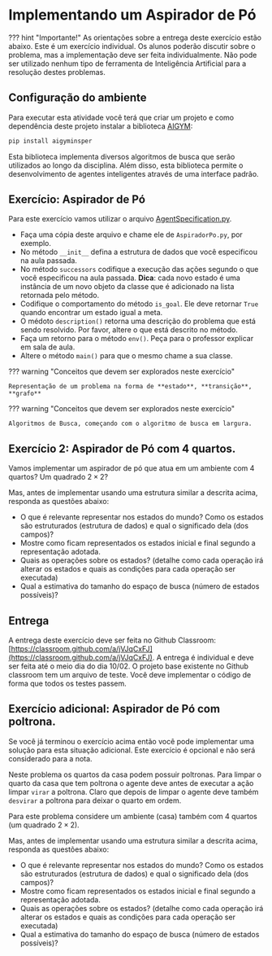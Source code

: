 # Implementando um Aspirador de Pó

??? hint "Importante!"
    As orientações sobre a entrega deste exercício estão abaixo. Este é um exercício individual. Os alunos poderão discutir sobre o problema, mas a implementação deve ser feita individualmente. Não pode ser utilizado nenhum tipo de ferramenta de Inteligência Artificial para a resolução destes problemas.

## Configuração do ambiente

Para executar esta atividade você terá que criar um projeto e como dependência deste projeto instalar a biblioteca [AIGYM](https://pypi.org/project/aigyminsper/):

```bash
pip install aigyminsper
```

Esta biblioteca implementa diversos algoritmos de busca que serão utilizados ao longo da disciplina. Além disso, esta biblioteca permite o desenvolvimento de agentes inteligentes através de uma interface padrão.  

## Exercício: Aspirador de Pó

Para este exercício vamos utilizar o arquivo [AgentSpecification.py](./code/AgentSpecification.py).

* Faça uma cópia deste arquivo e chame ele de `AspiradorPo.py`, por exemplo.
* No método `__init__` defina a estrutura de dados que você especificou na aula passada. 
* No método `successors` codifique a execução das ações segundo o que você especificou na aula passada. **Dica**: cada novo estado é uma instância de um novo objeto da classe que é adicionado na lista retornada pelo método. 
* Codifique o comportamento do método `is_goal`. Ele deve retornar `True` quando encontrar um estado igual a meta. 
* O médoto `description()` retorna uma descrição do problema que está sendo resolvido. Por favor, altere o que está descrito no método. 
* Faça um retorno para o método `env()`. Peça para o professor explicar em sala de aula.
* Altere o método `main()` para que o mesmo chame a sua classe. 

??? warning "Conceitos que devem ser explorados neste exercício"

    Representação de um problema na forma de **estado**, **transição**, **grafo**

??? warning "Conceitos que devem ser explorados neste exercício"

    Algoritmos de Busca, começando com o algoritmo de busca em largura. 

## Exercício 2: Aspirador de Pó com 4 quartos.

Vamos implementar um aspirador de pó que atua em um ambiente com 4 quartos? Um quadrado $2 \times 2$? 

Mas, antes de implementar usando uma estrutura similar a descrita acima, responda as questões abaixo: 

* O que é relevante representar nos estados do mundo? Como os
    estados são estruturados (estrutura de dados) e qual o significado
    dela (dos campos)?
* Mostre como ficam representados os estados inicial e final
    segundo a representação adotada.
* Quais as operações sobre os estados?
    (detalhe como cada operação irá alterar os estados e quais as
    condições para cada operação ser executada)
* Qual a estimativa do tamanho do espaço de busca (número de
    estados possíveis)?


## Entrega

A entrega deste exercício deve ser feita no Github Classroom: [https://classroom.github.com/a/jVJqCxFJ](https://classroom.github.com/a/jVJqCxFJ). A entrega é individual e deve ser feita até o meio dia do dia 10/02. O projeto base existente no Github classroom tem um arquivo de teste. Você deve implementar o código de forma que todos os testes passem.


## Exercício adicional: Aspirador de Pó com poltrona. 

Se você já terminou o exercício acima então você pode implementar uma solução para esta situação adicional. Este exercício é opcional e não será considerado para a nota.

Neste problema os quartos da casa podem possuir poltronas. Para limpar o quarto da casa que tem poltrona o agente deve antes de executar a ação limpar `virar` a poltrona. Claro que depois de limpar o agente deve também `desvirar` a poltrona para deixar o quarto em ordem. 

Para este problema considere um ambiente (casa) também com 4 quartos (um quadrado $2 \times 2$). 

Mas, antes de implementar usando uma estrutura similar a descrita acima, responda as questões abaixo: 

* O que é relevante representar nos estados do mundo? Como os
    estados são estruturados (estrutura de dados) e qual o significado
    dela (dos campos)?
* Mostre como ficam representados os estados inicial e final
    segundo a representação adotada.
* Quais as operações sobre os estados?
    (detalhe como cada operação irá alterar os estados e quais as
    condições para cada operação ser executada)
* Qual a estimativa do tamanho do espaço de busca (número de
    estados possíveis)?

